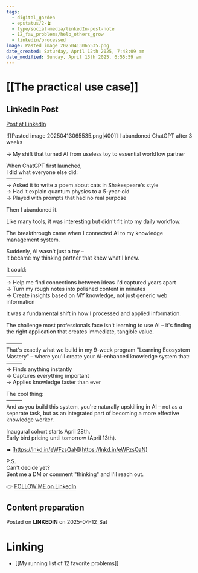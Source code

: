 ```yaml
---
tags:
  - digital_garden
  - epstatus/2-🪴
  - type/social-media/linkedIn-post-note
  - 12_fav_problems/help_others_grow
  - linkedin/processed
image: Pasted image 20250413065535.png
date_created: Saturday, April 12th 2025, 7:48:09 am
date_modified: Sunday, April 13th 2025, 6:55:59 am
---
```

# [[The practical use case]]
## LinkedIn Post
[Post at LinkedIn](https://www.linkedin.com/posts/sebastiankamilli_i-abandoned-chatgpt-after-3-weeks-my-shift-activity-7316701634535837696-L1vd?utm_source=share&utm_medium=member_desktop&rcm=ACoAAA1M1pkBgWCYPhT45EpfLiHzViQqRWNCIv4)

![[Pasted image 20250413065535.png|400]]
I abandoned ChatGPT after 3 weeks  
  
→ My shift that turned AI from useless toy to essential workflow partner  
  
When ChatGPT first launched,  
I did what everyone else did:  
———  
→ Asked it to write a poem about cats in Shakespeare's style  
→ Had it explain quantum physics to a 5-year-old  
→ Played with prompts that had no real purpose  
  
Then I abandoned it.  
  
Like many tools, it was interesting but didn't fit into my daily workflow.  
  
The breakthrough came when I connected AI to my knowledge management system.  
  
Suddenly, AI wasn't just a toy –  
it became my thinking partner that knew what I knew.  
  
It could:  
———  
→ Help me find connections between ideas I'd captured years apart  
→ Turn my rough notes into polished content in minutes  
→ Create insights based on MY knowledge, not just generic web information  
  
It was a fundamental shift in how I processed and applied information.  
  
The challenge most professionals face isn't learning to use AI – it's finding the right application that creates immediate, tangible value.  
  
———  
That's exactly what we build in my 9-week program "Learning Ecosystem Mastery" – where you'll create your AI-enhanced knowledge system that:  
———  
→ Finds anything instantly  
→ Captures everything important  
→ Applies knowledge faster than ever  
  
The cool thing:  
———  
And as you build this system, you're naturally upskilling in AI – not as a separate task, but as an integrated part of becoming a more effective knowledge worker.  
  
Inaugural cohort starts April 28th.  
Early bird pricing until tomorrow (April 13th).  
  
➠ [https://lnkd.in/eWFzsQaN](https://lnkd.in/eWFzsQaN)  
  
P.S.  
Can't decide yet?  
Sent me a DM or comment "thinking" and I'll reach out.


👉 [FOLLOW ME on LinkedIn](https://www.linkedin.com/comm/mynetwork/discovery-see-all?usecase=PEOPLE_FOLLOWS&followMember=sebastiankamilli)

## Content preparation


Posted on **LINKEDIN** on 2025-04-12_Sat
# Linking
+ [[My running list of 12 favorite problems]]